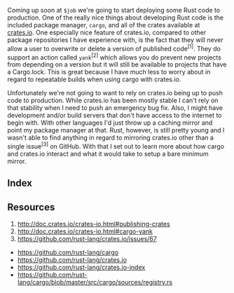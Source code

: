 Coming up soon at `$job` we're going to start deploying some Rust code to production. One of the really nice things about developing Rust code is the included package manager, `cargo`, and all of the crates available at [crates.io](https://crates.io/). One especially nice feature of crates.io, compared to other package repositories I have experience with, is the fact that they will never allow a user to overwrite or delete a version of published code<sup>[1]</sup>. They do support an action called `yank`<sup>[2]</sup> which allows you do prevent new projects from depending on a version but it will still be available to projects that have a Cargo.lock. This is great because I have much less to worry about in regard to repeatable builds when using cargo with crates.io.

Unfortunately we're not going to want to rely on crates.io being up to push code to production. While crates.io has been mostly stable I can't rely on that stability when I need to push an emergency bug fix. Also, I might have development and/or build servers that don't have access to the internet to begin with. With other languages I'd just throw up a caching mirror and point my package manager at that. Rust, however, is still pretty young and I wasn't able to find anything in regard to mirroring crates.io other than a single issue<sup>[3]</sup> on GitHub. With that I set out to learn more about how cargo and crates.io interact and what it would take to setup a bare minimum mirror.

## Index

## Resources

1. http://doc.crates.io/crates-io.html#publishing-crates
2. http://doc.crates.io/crates-io.html#cargo-yank
3. https://github.com/rust-lang/crates.io/issues/67


* https://github.com/rust-lang/cargo
* https://github.com/rust-lang/crates.io
* https://github.com/rust-lang/crates.io-index
* https://github.com/rust-lang/cargo/blob/master/src/cargo/sources/registry.rs

